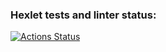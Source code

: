 ### Hexlet tests and linter status:
[![Actions Status](https://github.com/vlapinaa/frontend-project-12/actions/workflows/hexlet-check.yml/badge.svg)](https://github.com/vlapinaa/frontend-project-12/actions)